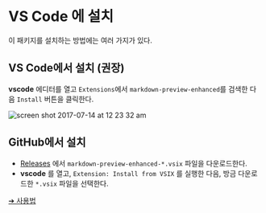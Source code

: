 # VS Code 에 설치

이 패키지를 설치하는 방법에는 여러 가지가 있다.

## VS Code에서 설치 (권장)

**vscode** 에디터를 열고 `Extensions`에서 `markdown-preview-enhanced`를 검색한 다음 `Install` 버튼을 클릭한다.

![screen shot 2017-07-14 at 12 23 32 am](https://user-images.githubusercontent.com/1908863/28199365-bb03a570-682a-11e7-8f65-d7d2b258d583.png)

## GitHub에서 설치

- [Releases](https://github.com/shd101wyy/vscode-markdown-preview-enhanced/releases) 에서 `markdown-preview-enhanced-*.vsix` 파일을 다운로드한다.
- **vscode** 를 열고, `Extension: Install from VSIX` 를 실행한 다음, 방금 다운로드한 `*.vsix` 파일을 선택한다.

[➔ 사용법](ko-kr/usages.md)
